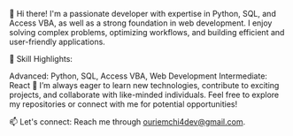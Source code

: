 👋 Hi there!
I'm a passionate developer with expertise in Python, SQL, and Access VBA, as well as a strong foundation in web development. I enjoy solving complex problems, optimizing workflows, and building efficient and user-friendly applications.

🌟 Skill Highlights:

Advanced: Python, SQL, Access VBA, Web Development
Intermediate: React
🚀 I’m always eager to learn new technologies, contribute to exciting projects, and collaborate with like-minded individuals. Feel free to explore my repositories or connect with me for potential opportunities!

📫 Let's connect: Reach me through ouriemchi4dev@gmail.com.
